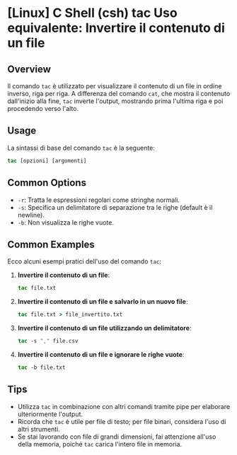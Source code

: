 # [Linux] C Shell (csh) tac Uso equivalente: Invertire il contenuto di un file

## Overview
Il comando `tac` è utilizzato per visualizzare il contenuto di un file in ordine inverso, riga per riga. A differenza del comando `cat`, che mostra il contenuto dall'inizio alla fine, `tac` inverte l'output, mostrando prima l'ultima riga e poi procedendo verso l'alto.

## Usage
La sintassi di base del comando `tac` è la seguente:

```csh
tac [opzioni] [argomenti]
```

## Common Options
- `-r`: Tratta le espressioni regolari come stringhe normali.
- `-s`: Specifica un delimitatore di separazione tra le righe (default è il newline).
- `-b`: Non visualizza le righe vuote.

## Common Examples
Ecco alcuni esempi pratici dell'uso del comando `tac`:

1. **Invertire il contenuto di un file**:
   ```csh
   tac file.txt
   ```

2. **Invertire il contenuto di un file e salvarlo in un nuovo file**:
   ```csh
   tac file.txt > file_invertito.txt
   ```

3. **Invertire il contenuto di un file utilizzando un delimitatore**:
   ```csh
   tac -s "," file.csv
   ```

4. **Invertire il contenuto di un file e ignorare le righe vuote**:
   ```csh
   tac -b file.txt
   ```

## Tips
- Utilizza `tac` in combinazione con altri comandi tramite pipe per elaborare ulteriormente l'output.
- Ricorda che `tac` è utile per file di testo; per file binari, considera l'uso di altri strumenti.
- Se stai lavorando con file di grandi dimensioni, fai attenzione all'uso della memoria, poiché `tac` carica l'intero file in memoria.